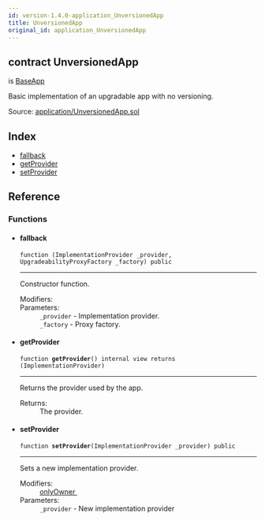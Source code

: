 ```yaml
---
id: version-1.4.0-application_UnversionedApp
title: UnversionedApp
original_id: application_UnversionedApp
---
```


<div class="contract-doc"><div class="contract"><h2 class="contract-header"><span class="contract-kind">contract</span> UnversionedApp</h2><p class="base-contracts"><span>is</span> <a href="application_BaseApp.html">BaseApp</a></p><p class="description">Basic implementation of an upgradable app with no versioning.</p><div class="source">Source: <a href="git+https://github.com/zeppelinos/zos/blob/v1.4.0/contracts/application/UnversionedApp.sol" target="_blank">application/UnversionedApp.sol</a></div></div><div class="index"><h2>Index</h2><ul><li><a href="application_UnversionedApp.html#">fallback</a></li><li><a href="application_UnversionedApp.html#getProvider">getProvider</a></li><li><a href="application_UnversionedApp.html#setProvider">setProvider</a></li></ul></div><div class="reference"><h2>Reference</h2><div class="functions"><h3>Functions</h3><ul><li><div class="item function"><span id="fallback" class="anchor-marker"></span><h4 class="name">fallback</h4><div class="body"><code class="signature">function <strong></strong><span>(ImplementationProvider _provider, UpgradeabilityProxyFactory _factory) </span><span>public </span></code><hr/><div class="description"><p>Constructor function.</p></div><dl><dt><span class="label-modifiers">Modifiers:</span></dt><dd></dd><dt><span class="label-parameters">Parameters:</span></dt><dd><div><code>_provider</code> - Implementation provider.</div><div><code>_factory</code> - Proxy factory.</div></dd></dl></div></div></li><li><div class="item function"><span id="getProvider" class="anchor-marker"></span><h4 class="name">getProvider</h4><div class="body"><code class="signature">function <strong>getProvider</strong><span>() </span><span>internal </span><span>view </span><span>returns  (ImplementationProvider) </span></code><hr/><div class="description"><p>Returns the provider used by the app.</p></div><dl><dt><span class="label-return">Returns:</span></dt><dd>The provider.</dd></dl></div></div></li><li><div class="item function"><span id="setProvider" class="anchor-marker"></span><h4 class="name">setProvider</h4><div class="body"><code class="signature">function <strong>setProvider</strong><span>(ImplementationProvider _provider) </span><span>public </span></code><hr/><div class="description"><p>Sets a new implementation provider.</p></div><dl><dt><span class="label-modifiers">Modifiers:</span></dt><dd><a href="es_openzeppelin-solidity_contracts_ownership_Ownable.html#onlyOwner">onlyOwner </a></dd><dt><span class="label-parameters">Parameters:</span></dt><dd><div><code>_provider</code> - New implementation provider</div></dd></dl></div></div></li></ul></div></div></div>
